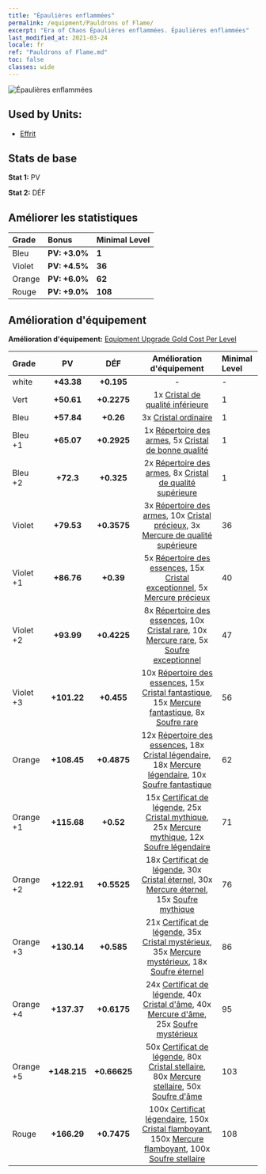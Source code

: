 ```yaml
---
title: "Épaulières enflammées"
permalink: /equipment/Pauldrons of Flame/
excerpt: "Era of Chaos Épaulières enflammées. Épaulières enflammées"
last_modified_at: 2021-03-24
locale: fr
ref: "Pauldrons of Flame.md"
toc: false
classes: wide
---
```


  ![Épaulières enflammées](/images/e/e_5064.png)

## Used by Units:

* [Effrit](/fr/units/Efreeti/) 


## Stats de base
 **Stat 1:** PV

 **Stat 2:** DÉF

## Améliorer les statistiques

  |     Grade    |   Bonus | Minimal Level | 
  |:-------------|:--------|:--------------| 
  | Bleu | **PV: +3.0%** | **1** | 
  | Violet | **PV: +4.5%** | **36** | 
  | Orange | **PV: +6.0%** | **62** | 
  | Rouge | **PV: +9.0%** | **108** | 


## Amélioration d'équipement
 **Amélioration d'équipement:** [Equipment Upgrade Gold Cost Per Level](/equipment/EquipmentUpgradeCostPerLevel/) 

  |          Grade      | PV | DÉF | Amélioration d'équipement | Minimal Level |
  |:--------------------|:---------:|:---------:|:----------------:|:--------------|
  | white | **+43.38** | **+0.195** | - | - |
  | Vert | **+50.61** | **+0.2275** | 1x [Cristal de qualité inférieure](/fr/Items/mat_5/) | 1 |
  | Bleu | **+57.84** | **+0.26** | 3x [Cristal ordinaire](/fr/Items/mat_11/) | 1 |
  | Bleu +1 | **+65.07** | **+0.2925** | 1x [Répertoire des armes](/fr/Items/mat_18/), 5x [Cristal de bonne qualité](/fr/Items/mat_17/) | 1 |
  | Bleu +2 | **+72.3** | **+0.325** | 2x [Répertoire des armes](/fr/Items/mat_25/), 8x [Cristal de qualité supérieure](/fr/Items/mat_24/) | 1 |
  | Violet | **+79.53** | **+0.3575** | 3x [Répertoire des armes](/fr/Items/mat_32/), 10x [Cristal précieux](/fr/Items/mat_31/), 3x [Mercure de qualité supérieure](/fr/Items/mat_21/) | 36 |
  | Violet +1 | **+86.76** | **+0.39** | 5x [Répertoire des essences](/fr/Items/mat_39/), 15x [Cristal exceptionnel](/fr/Items/mat_38/), 5x [Mercure précieux](/fr/Items/mat_28/) | 40 |
  | Violet +2 | **+93.99** | **+0.4225** | 8x [Répertoire des essences](/fr/Items/mat_46/), 10x [Cristal rare](/fr/Items/mat_45/), 10x [Mercure rare](/fr/Items/mat_42/), 5x [Soufre exceptionnel](/fr/Items/mat_36/) | 47 |
  | Violet +3 | **+101.22** | **+0.455** | 10x [Répertoire des essences](/fr/Items/mat_53/), 15x [Cristal fantastique](/fr/Items/mat_52/), 15x [Mercure fantastique](/fr/Items/mat_49/), 8x [Soufre rare](/fr/Items/mat_43/) | 56 |
  | Orange | **+108.45** | **+0.4875** | 12x [Répertoire des essences](/fr/Items/mat_60/), 18x [Cristal légendaire](/fr/Items/mat_59/), 18x [Mercure légendaire](/fr/Items/mat_56/), 10x [Soufre fantastique](/fr/Items/mat_50/) | 62 |
  | Orange +1 | **+115.68** | **+0.52** | 15x [Certificat de légende](/fr/Items/mat_67/), 25x [Cristal mythique](/fr/Items/mat_66/), 25x [Mercure mythique](/fr/Items/mat_63/), 12x [Soufre légendaire](/fr/Items/mat_57/) | 71 |
  | Orange +2 | **+122.91** | **+0.5525** | 18x [Certificat de légende](/fr/Items/mat_74/), 30x [Cristal éternel](/fr/Items/mat_73/), 30x [Mercure éternel](/fr/Items/mat_70/), 15x [Soufre mythique](/fr/Items/mat_64/) | 76 |
  | Orange +3 | **+130.14** | **+0.585** | 21x [Certificat de légende](/fr/Items/mat_81/), 35x [Cristal mystérieux](/fr/Items/mat_80/), 35x [Mercure mystérieux](/fr/Items/mat_77/), 18x [Soufre éternel](/fr/Items/mat_71/) | 86 |
  | Orange +4 | **+137.37** | **+0.6175** | 24x [Certificat de légende](/fr/Items/mat_88/), 40x [Cristal d'âme](/fr/Items/mat_87/), 40x [Mercure d'âme](/fr/Items/mat_84/), 25x [Soufre mystérieux](/fr/Items/mat_78/) | 95 |
  | Orange +5 | **+148.215** | **+0.66625** | 50x [Certificat de légende](/fr/Items/mat_95/), 80x [Cristal stellaire](/fr/Items/mat_94/), 80x [Mercure stellaire](/fr/Items/mat_91/), 50x [Soufre d'âme](/fr/Items/mat_85/) | 103 |
  | Rouge | **+166.29** | **+0.7475** | 100x [Certificat légendaire](/fr/Items/mat_102/), 150x [Cristal flamboyant](/fr/Items/mat_101/), 150x [Mercure flamboyant](/fr/Items/mat_98/), 100x [Soufre stellaire](/fr/Items/mat_92/) | 108 |

